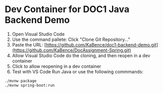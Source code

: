 # Dev Container for DOC1 Java Backend Demo


1. Open Visual Studio Code 
2. Use the command pallete: Click "Clone Git Repository..."
3. Paste the URL: [https://github.com/KaBence/doc1-backend-demo.git](https://github.com/KaBence/DocAssignment-Spring.git)
5. Allow Visual Studio Code do the cloning, and then reopen in a dev container
6. Click to allow reopening in a dev container
7. Test with VS Code Run Java or use the following commmands:
```maven
./mvnw package
./mvnw spring-boot:run
```

